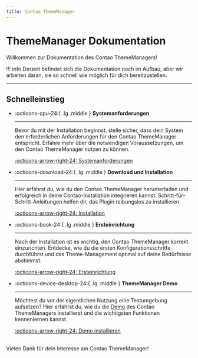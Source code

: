 ```yaml
---
title: Contao ThemeManager
---
```


# ThemeManager Dokumentation

Willkommen zur Dokumentation des Contao ThemeManagers!

!!! info
    Derzeit befindet sich die Dokumentation noch im Aufbau, aber wir arbeiten daran, sie so schnell wie möglich für dich
    bereitzustellen.

___

## Schnelleinstieg

<div class="grid cards" markdown>

-   :octicons-cpu-24:{ .lg .middle } __Systemanforderungen__

    ---

    Bevor du mit der Installation beginnst, stelle sicher, dass dein System den erforderlichen Anforderungen für den
    Contao ThemeManager entspricht. Erfahre mehr über die notwendigen Voraussetzungen, um den Contao ThemeManager nutzen zu
    können.

    [:octicons-arrow-right-24: Systemanforderungen](/pages/docs/installation/system)

-   :octicons-download-24:{ .lg .middle } __Download und Installation__

    ---

    Hier erfährst du, wie du den Contao ThemeManager herunterladen und erfolgreich in deine Contao-Installation integrieren
    kannst. Schritt-für-Schritt-Anleitungen helfen dir, das Plugin reibungslos zu installieren.

    [:octicons-arrow-right-24: Installation](/pages/docs/installation/install)

-   :octicons-book-24:{ .lg .middle } __Ersteinrichtung__

    ---

    Nach der Installation ist es wichtig, den Contao ThemeManager korrekt einzurichten. Entdecke, wie du die ersten
    Konfigurationsschritte durchführst und das Theme-Management optimal auf deine Bedürfnisse abstimmst.

    [:octicons-arrow-right-24: Ersteinrichtung](/pages/docs/installation/setup)

-   :octicons-device-desktop-24:{ .lg .middle } __ThemeManager Demo__

    ---

    Möchtest du vor der eigentlichen Nutzung eine Testumgebung aufsetzen? Hier erfährst du, wie du die
    [Demo](https://demo.contao-thememanager.com) des Contao ThemeManagers installierst und die wichtigsten Funktionen
    kennenlernen kannst.

    [:octicons-arrow-right-24: Demo installieren](/pages/guides/demo/product-installer)

</div>


<br/>
Vielen Dank für dein Interesse am Contao ThemeManager!
